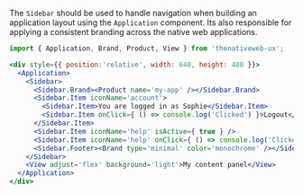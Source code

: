 The `Sidebar` should be used to handle navigation when building an application layout using the `Application` component. Its also responsible for applying a consistent branding across the native web applications.

```jsx
import { Application, Brand, Product, View } from 'thenativeweb-ux';

<div style={{ position:'relative', width: 640, height: 480 }}>
  <Application>
    <Sidebar>
      <Sidebar.Brand><Product name='my-app' /></Sidebar.Brand>
      <Sidebar.Item iconName='account'>
        <Sidebar.Item>You are logged in as Sophie</Sidebar.Item>
        <Sidebar.Item onClick={ () => console.log('Clicked') }>Logout</Sidebar.Item>
      </Sidebar.Item>
      <Sidebar.Item iconName='help' isActive={ true } />
      <Sidebar.Item iconName='help' onClick={ () => console.log('Clicked') } />
      <Sidebar.Footer><Brand type='minimal' color='monochrome' /></Sidebar.Footer>
    </Sidebar>
    <View adjust='flex' background='light'>My content panel</View>
  </Application>
</div>
```
